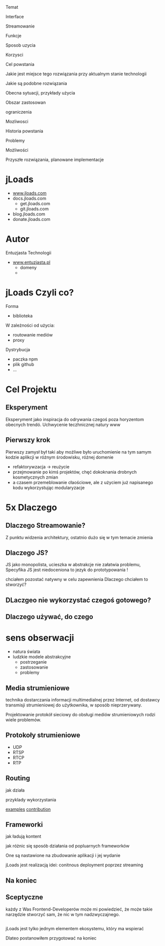
Temat

Interface

Streamowanie

Funkcje

Sposob uzycia

Korzysci



Cel powstania

Jakie jest miejsce tego rozwiązania przy aktualnym stanie technologii

Jakie są podobne rozwiązania

Obecna sytuacji, przykłady użycia

Obszar zastosowan

ograniczenia

Mozliwosci



Historia powstania

Problemy

Możliwości

Przyszłe rozwiązania, planowane implementacje





# jLoads

+ www.jloads.com
+ docs.jloads.com
  + get.jloads.com
  + git.jloads.com
+ blog.jloads.com
+ donate.jloads.com

# Autor 
Entuzjasta Technologii
+ www.entuzjasta.pl
  + domeny
  + 


# jLoads Czyli co?

Forma
+ biblioteka

W zależności od użycia:
+ routowanie mediów
+ proxy

Dystrybucja
+ paczka npm
+ plik github
+ ...


# Cel Projektu

## Eksperyment 
Eksperyment jako inspiracja do odrywania czegoś poza
horyzentom obecnych trendó.
Uchwycenie teczhnicznej natury www

## Pierwszy krok
Pierwszy zamysł był taki
aby możliwe było uruchomienie na tym samym kodzie
aplikcji w różnym środowisku, różnej domenie

+ refaktorywzacja -> reużycie
+ przejmowanie po kimś projektów, chęć dokoknania drobnych kosmetycznych zmian
+ a czasem przemeblowanie cłaościowe, ale z użyciem już napisanego kodu
  wykorzystując modularyzacje

# 5x Dlaczego

## Dlaczego Streamowanie?
Z punktu widzenia architektury, ostatnio dużo się w tym temacie zmienia


## Dlaczego JS?
JS jako monopolista, ucieszka w abstrakcje nie załatwia problemu, 
Specyfika JS jest niedoceniona
to jezyk do prototypowania !

chciałem pozostać natywny w celu zapewnienia
Dlaczego chciałem to stworzyć?

## DLaczgeo nie wykorzystać czegoś gotowego?


##

## Dlaczego używać, do czego


# sens obserwacji
+ natura świata
+ ludzkie modele abstrakcyjne
    + postrzeganie
    + zastosowanie
    + problemy




## Media strumieniowe

technika dostarczania informacji multimedialnej przez Internet,
od dostawcy transmisji strumieniowej do użytkownika, w sposób nieprzerywany.

Projektowanie protokół sieciowy do obsługi mediów strumieniowych rodzi wiele problemów.



## Protokoły strumieniowe

+ UDP
+ RTSP
+ RTCP
+ RTP


## Routing
jak działa

przyklady wykorzystania

[examples](examples/index.md)
[contribution](contribution/index.md)


## Frameworki

jak ładują kontent

jak różnic się sposób działania od popluarnych frameworków

One są nastawione na zbudowanie aplikacji i jej wydanie

jLoads jest realizacją idei:
conitnous deployment poprzez streaming

## Na koniec

## Sceptyczne
każdy z Was Frontend-Developerów może mi powiedzieć, że może takie narzędzie stworzyć sam, że nic w tym nadzwyczajnego.

## 
jLoads jest tylko jednym elementem ekosystemu, który ma wspierać 

Dlateo postanowiłem przygotować na koniec 




